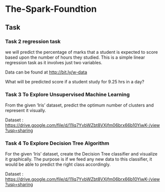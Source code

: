 # The-Spark-Foundtion
## Task

### Task 2 regression task 

we will predict the percentage of
marks that a student is expected to score based upon the
number of hours they studied. This is a simple linear
regression task as it involves just two variables.

Data can be found at http://bit.ly/w-data

What will be predicted score if a student study for 9.25 hrs in a
day?


### Task 3 To Explore Unsupervised Machine Learning

From the given ‘Iris’ dataset, predict the optimum number of
clusters and represent it visually.

Dataset :
https://drive.google.com/file/d/11Iq7YvbWZbt8VXjfm06brx66b10YiwK-/view?usp=sharing



### Task 4 To Explore Decision Tree Algorithm

For the given ‘Iris’ dataset, create the Decision Tree classifier and
visualize it graphically. The purpose is if we feed any new data to this
classifier, it would be able to predict the right class accordingly.

Dataset :
https://drive.google.com/file/d/11Iq7YvbWZbt8VXjfm06brx66b10YiwK-/view?usp=sharing
